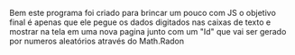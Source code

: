 
Bem este programa foi criado para brincar um pouco com JS o objetivo final é apenas que ele pegue os dados digitados nas caixas de texto e mostrar na tela em uma nova pagina junto com um "Id" que vai
ser gerado por numeros aleatórios através do Math.Radon
